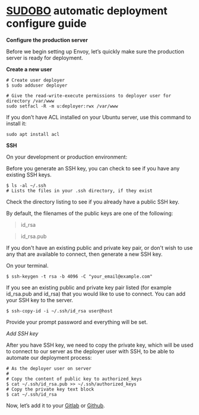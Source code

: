 # [SUDOBO](http://sudobo.com) automatic deployment configure guide


**Configure the production server**


Before we begin setting up Envoy, let’s quickly make sure the production server is ready for deployment.

**Create a new user**

```
# Create user deployer
$ sudo adduser deployer

# Give the read-write-execute permissions to deployer user for directory /var/www
sudo setfacl -R -m u:deployer:rwx /var/www

```
If you don’t have ACL installed on your Ubuntu server, use this command to install it:

```
sudo apt install acl
```

**SSH**

On your development or production environment:

Before you generate an SSH key, you can check to see if you have any existing SSH keys.

```
$ ls -al ~/.ssh
# Lists the files in your .ssh directory, if they exist

```

Check the directory listing to see if you already have a public SSH key.

By default, the filenames of the public keys are one of the following:

> id_rsa

> id_rsa.pub

If you don't have an existing public and private key pair, or don't wish to use any that are available to connect, then generate a new SSH key.

On your terminal.

```
$ ssh-keygen -t rsa -b 4096 -C "your_email@example.com"
```

If you see an existing public and private key pair listed (for example id_rsa.pub and id_rsa) that you would like to use to connect. You can add your SSH key to the server.

```
$ ssh-copy-id -i ~/.ssh/id_rsa user@host
```

Provide your prompt password and everything will be set.


*Add SSH key*

After you have SSH key, we need to copy the private key, which will be used to connect to our server as the deployer user with SSH, to be able to automate our deployment process:


```
# As the deployer user on server
#
# Copy the content of public key to authorized_keys
$ cat ~/.ssh/id_rsa.pub >> ~/.ssh/authorized_keys
# Copy the private key text block
$ cat ~/.ssh/id_rsa
```
Now, let’s add it to your [Gitlab](https://docs.gitlab.com/ee/ci/examples/laravel_with_gitlab_and_envoy/#add-ssh-key) or [Github](https://github.com/settings/keys).

